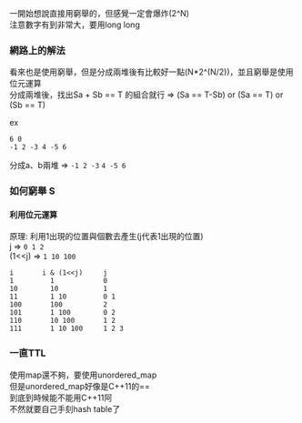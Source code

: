 一開始想說直接用窮舉的，但感覺一定會爆炸(2^N)  
注意數字有到非常大，要用long long  

### 網路上的解法 
看來也是使用窮舉，但是分成兩堆後有比較好一點(N*2^(N/2))，並且窮舉是使用位元運算     
分成兩堆後，找出Sa + Sb == T 的組合就行 => (Sa == T-Sb) or (Sa == T) or (Sb == T)

ex
```
6 0
-1 2 -3 4 -5 6
```
分成a、b兩堆 => `-1 2 -3` `4 -5 6`

### 如何窮舉 S
#### 利用位元運算
原理: 利用1出現的位置與個數去產生(j代表1出現的位置)  
     j => `0 1 2 `  
(1<<j) => `1 10 100`
```
i       i & (1<<j)     j
1         1            0
10        10           1
11        1 10         0 1
100       100          2
101       1 100        0 2
110       10 100       1 2
111       1 10 100     1 2 3 
```
### 一直TTL
使用map還不夠，要使用unordered_map  
但是unordered_map好像是C++11的==   
到底到時候能不能用C++11阿  
不然就要自己手刻hash table了  
